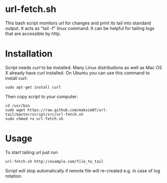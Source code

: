 url-fetch.sh
=========

  This bash script monitors url for changes and print its tail into standard output. It acts as "tail -f" linux command.
  It can be helpful for tailing logs that are accessible by http.

# Installation

  Script needs *curl* to be installed. Many Linux distributions as well as Mac OS X already have curl installed.
  On Ubuntu you can use this command to install curl:

`sudo apt-get install curl`

  Then copy script to your computer:

```
cd /usr/bin
sudo wget https://raw.github.com/maksim07/url-tail/master/script/src/url-fetch.sh
sudo chmod +x url-fetch.sh
```

# Usage

  To start tailing url just run

`url-fetch.sh http://example.com/file_to_tail`

  Script will stop automatically if remote file will re-created e.g. in case of log rotation.
